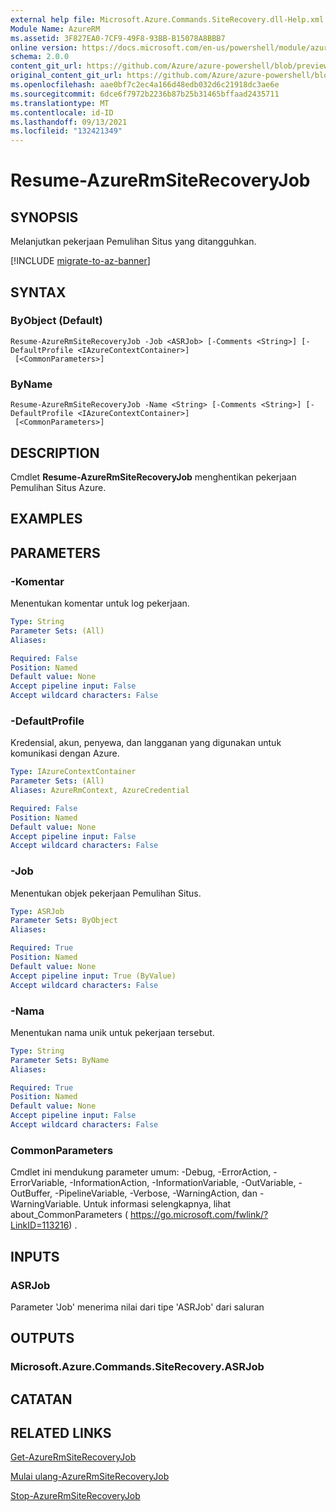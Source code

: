 ```yaml
---
external help file: Microsoft.Azure.Commands.SiteRecovery.dll-Help.xml
Module Name: AzureRM
ms.assetid: 3F827EA0-7CF9-49F8-93BB-B15078A8BBB7
online version: https://docs.microsoft.com/en-us/powershell/module/azurerm.siterecovery/resume-azurermsiterecoveryjob
schema: 2.0.0
content_git_url: https://github.com/Azure/azure-powershell/blob/preview/src/ResourceManager/SiteRecovery/Commands.SiteRecovery/help/Resume-AzureRmSiteRecoveryJob.md
original_content_git_url: https://github.com/Azure/azure-powershell/blob/preview/src/ResourceManager/SiteRecovery/Commands.SiteRecovery/help/Resume-AzureRmSiteRecoveryJob.md
ms.openlocfilehash: aae0bf7c2ec4a166d48edb032d6c21918dc3ae6e
ms.sourcegitcommit: 6dce6f7972b2236b87b25b31465bffaad2435711
ms.translationtype: MT
ms.contentlocale: id-ID
ms.lasthandoff: 09/13/2021
ms.locfileid: "132421349"
---
```

# Resume-AzureRmSiteRecoveryJob

## SYNOPSIS
Melanjutkan pekerjaan Pemulihan Situs yang ditangguhkan.

[!INCLUDE [migrate-to-az-banner](../../includes/migrate-to-az-banner.md)]

## SYNTAX

### ByObject (Default)
```
Resume-AzureRmSiteRecoveryJob -Job <ASRJob> [-Comments <String>] [-DefaultProfile <IAzureContextContainer>]
 [<CommonParameters>]
```

### ByName
```
Resume-AzureRmSiteRecoveryJob -Name <String> [-Comments <String>] [-DefaultProfile <IAzureContextContainer>]
 [<CommonParameters>]
```

## DESCRIPTION
Cmdlet **Resume-AzureRmSiteRecoveryJob** menghentikan pekerjaan Pemulihan Situs Azure.

## EXAMPLES

## PARAMETERS

### -Komentar
Menentukan komentar untuk log pekerjaan.

```yaml
Type: String
Parameter Sets: (All)
Aliases: 

Required: False
Position: Named
Default value: None
Accept pipeline input: False
Accept wildcard characters: False
```

### -DefaultProfile
Kredensial, akun, penyewa, dan langganan yang digunakan untuk komunikasi dengan Azure.

```yaml
Type: IAzureContextContainer
Parameter Sets: (All)
Aliases: AzureRmContext, AzureCredential

Required: False
Position: Named
Default value: None
Accept pipeline input: False
Accept wildcard characters: False
```

### -Job
Menentukan objek pekerjaan Pemulihan Situs.

```yaml
Type: ASRJob
Parameter Sets: ByObject
Aliases: 

Required: True
Position: Named
Default value: None
Accept pipeline input: True (ByValue)
Accept wildcard characters: False
```

### -Nama
Menentukan nama unik untuk pekerjaan tersebut.

```yaml
Type: String
Parameter Sets: ByName
Aliases: 

Required: True
Position: Named
Default value: None
Accept pipeline input: False
Accept wildcard characters: False
```

### CommonParameters
Cmdlet ini mendukung parameter umum: -Debug, -ErrorAction, -ErrorVariable, -InformationAction, -InformationVariable, -OutVariable, -OutBuffer, -PipelineVariable, -Verbose, -WarningAction, dan -WarningVariable. Untuk informasi selengkapnya, lihat about_CommonParameters ( https://go.microsoft.com/fwlink/?LinkID=113216) .

## INPUTS

### ASRJob
Parameter 'Job' menerima nilai dari tipe 'ASRJob' dari saluran

## OUTPUTS

### Microsoft.Azure.Commands.SiteRecovery.ASRJob

## CATATAN

## RELATED LINKS

[Get-AzureRmSiteRecoveryJob](./Get-AzureRmSiteRecoveryJob.md)

[Mulai ulang-AzureRmSiteRecoveryJob](./Restart-AzureRmSiteRecoveryJob.md)

[Stop-AzureRmSiteRecoveryJob](./Stop-AzureRmSiteRecoveryJob.md)
